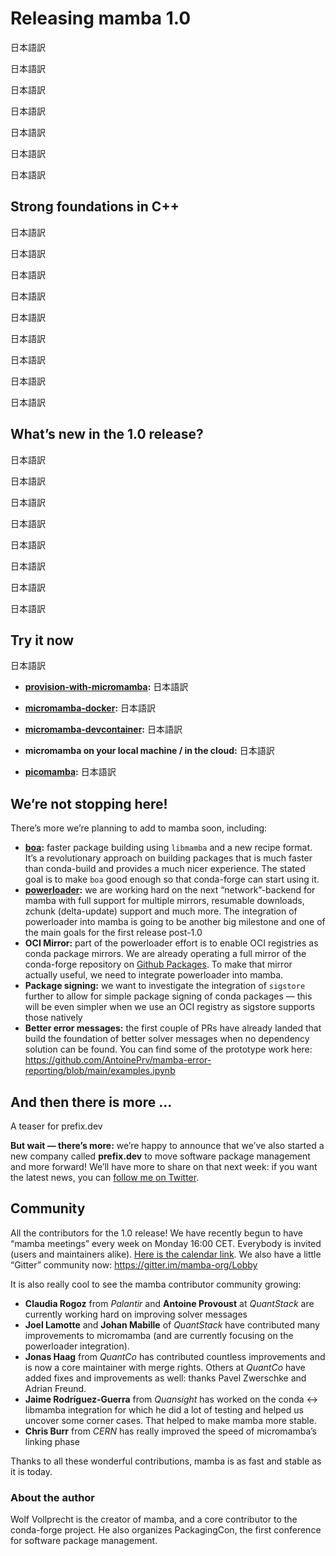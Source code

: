 # Releasing mamba 1.0

<!-- The mamba package manager has been in the works for 3 years. -->
日本語訳
<!-- Starting from the simple idea whether it’s possible to make conda faster to a proper, standalone package management tool that is used by the largest distributions in the conda & mamba ecosystem (conda-forge and bioconda). -->
日本語訳
<!-- Today we are proud to announce that mamba is mature enough for a 1.0 release. -->
日本語訳
<!-- When we started the development of the mamba package manager, the conda-forge repository was already experiencing a major growth in the number of available package versions, and the existing “conda” package manager was unbearably slow for certain tasks. -->
日本語訳
<!-- I was fuelled by the idea of publishing many robotics-related packages on conda-forge (specifically the [ROS stack](https://github.com/robostack/ros-humble)), but I realized that it would be difficult with the slowness of conda. -->
日本語訳
<!-- Thankfully we tried to use the `libsolv` library to resolve package dependencies faster, and with a lot of support from the `libsolv` maintainers got an initial prototype pretty quickly! -->
日本語訳

<!-- Today, mamba is widely adopted by users across the PyData world and beyond, in CI systems or for quick deployments to the cloud (for example in the Jupyter/MyBinder projects). -->
日本語訳

## Strong foundations in C++

<!-- Early on I decided to use C++ for the implementation of the critical parts of a speedy package management experience: -->
日本語訳
<!-- C++ gives us a nice high-level interface (exposed in `libmamba`) and simple access to low-level C libraries ( `libsolv`, `libarchive` and `libcurl` are the main dependencies of mamba), and also — given that it is a compiled language — offers high performance for all operations. -->
日本語訳

<!-- Instead of making mamba a monolithic project, we decided to split it in smaller packages/parts for better flexibility and integration in downstream projects. -->
日本語訳
<!-- `libmamba` is a standalone library for all basic features related to package mamagement. -->
日本語訳
<!-- Thanks to `pybind11`, it provides really nice and easy-to-use Python bindings through `libmambapy` . -->
日本語訳
<!-- mamba simply builds on top of `libmambapy` and adds the CLI interface. -->
日本語訳

<!-- We’re proud to say that one of the first serious users of `libmambapy` is the *conda* project; -->
日本語訳
<!-- they are integrating with it to provide the same speedy package resolving experience from `mamba` in `conda`! -->
日本語訳
<!-- We are looking forward to more use cases for `libmamba` & `libmambapy` in the future! -->
日本語訳

## What’s new in the 1.0 release?

<!-- Most of our activity is currently focused on improving the `micromamba` experience. -->
日本語訳
<!-- `micromamba` is an evolution of `mamba` that does not rely on Python or conda. -->
日本語訳
<!-- It comes as a single binary which makes installation and *boot-strapping* very easy, and doesn’t require a base environment or a *miniconda/miniforge* installation. -->
日本語訳

<!-- It also has a largely conda-compatible CLI (with some small deviations). -->
日本語訳

<!-- The 1.0 release comes with improved shell scripts with autocompletion available in PowerShell, xonsh, fish, bash and zsh. -->
日本語訳
<!-- Micromamba now also has a “shell” subcommand to enter a sub-shell without having to modify the system (just run `micromamba shell -n someenv`). -->
日本語訳
<!-- And finally for the future, micromamba can now update itself with the `micromamba self-update` command. -->
日本語訳

<!-- You can find [the full changelog here](https://github.com/mamba-org/mamba/releases/tag/2022.11.01). -->
日本語訳

## Try it now
<!-- We would love it if more people try `micromamba` and provide us with feedback. It’s easy to take `micromamba` for a spin: -->
日本語訳

<!-- - **[provision-with-micromamba](https://github.com/mamba-org/provision-with-micromamba):** use micromamba inside Github Actions to setup the CI environments quickly -->
- **[provision-with-micromamba](https://github.com/mamba-org/provision-with-micromamba):** 日本語訳
<!-- - **[micromamba-docker](https://github.com/mamba-org/micromamba-docker):** use the small `micromamba-docker` image to build your containers with ease -->
- **[micromamba-docker](https://github.com/mamba-org/micromamba-docker):** 日本語訳
<!-- - **[micromamba-devcontainer](https://github.com/mamba-org/micromamba-devcontainer):** A general-purpose micromamba-enabled VS Code development container image — save the time and effort of configuring development tools for each project × collaborator × device. -->
- **[micromamba-devcontainer](https://github.com/mamba-org/micromamba-devcontainer):** 日本語訳
<!-- - **micromamba on your local machine / in the cloud:** run curl micro.mamba.pm/install.sh | bash to install micromamba on your computer — after that it’s available with micromamba create -n myenv python -c conda-forge (we’re working on a simple installation for Windows. Until then follow the docs). -->
- **micromamba on your local machine / in the cloud:** 日本語訳
<!-- - **[picomamba](https://github.com/mamba-org/picomamba):** mamba in the browser thanks to WASM (also take a look at [emscripten-forge](http://github.com/emscripten-forge/recipes) where we are crossing over WASM × conda-forge to build packages for mamba & the web) -->
- **[picomamba](https://github.com/mamba-org/picomamba):** 日本語訳

## We’re not stopping here!
There’s more we’re planning to add to mamba soon, including:

- **[boa](https://github.com/mamba-org/boa):** faster package building using `libmamba` and a new recipe format. It’s a revolutionary approach on building packages that is much faster than conda-build and provides a much nicer experience. The stated goal is to make `boa` good enough so that conda-forge can start using it.
- **[powerloader](https://github.com/mamba-org/powerloader):** we are working hard on the next “network”-backend for mamba with full support for multiple mirrors, resumable downloads, zchunk (delta-update) support and much more. The integration of powerloader into mamba is going to be another big milestone and one of the main goals for the first release post-1.0
- **OCI Mirror:** part of the powerloader effort is to enable OCI registries as conda package mirrors. We are already operating a full mirror of the conda-forge repository on [Github Packages](https://github.com/orgs/channel-mirrors/packages). To make that mirror actually useful, we need to integrate powerloader into mamba.
- **Package signing:** we want to investigate the integration of `sigstore` further to allow for simple package signing of conda packages — this will be even simpler when we use an OCI registry as sigstore supports those natively
- **Better error messages:** the first couple of PRs have already landed that build the foundation of better solver messages when no dependency solution can be found. You can find some of the prototype work here: https://github.com/AntoinePrv/mamba-error-reporting/blob/main/examples.ipynb

## And then there is more …
A teaser for prefix.dev

**But wait — there’s more:** we’re happy to announce that we’ve also started a new company called **prefix.dev** to move software package management and more forward!
We’ll have more to share on that next week: if you want the latest news, you can [follow me on Twitter](https://twitter.com/wuoulf).

## Community

All the contributors for the 1.0 release!
We have recently begun to have “mamba meetings” every week on Monday 16:00 CET.
Everybody is invited (users and maintainers alike).
[Here is the calendar link](https://calendar.google.com/calendar/u/0?cid=YWIzanJmcGVkZTBrcTB1YnNyb2U4MmNkMDBAZ3JvdXAuY2FsZW5kYXIuZ29vZ2xlLmNvbQ).
We also have a little “Gitter” community now: https://gitter.im/mamba-org/Lobby

It is also really cool to see the mamba contributor community growing:

- **Claudia Rogoz** from *Palantir* and **Antoine Provoust** at *QuantStack* are currently working hard on improving solver messages
- **Joel Lamotte** and **Johan Mabille** of *QuantStack* have contributed many improvements to micromamba (and are currently focusing on the powerloader integration).
- **Jonas Haag** from *QuantCo* has contributed countless improvements and is now a core maintainer with merge rights. Others at *QuantCo* have added fixes and improvements as well: thanks Pavel Zwerschke and Adrian Freund.
- **Jaime Rodríguez-Guerra** from *Quansight* has worked on the conda ↔ libmamba integration for which he did a lot of testing and helped us uncover some corner cases. That helped to make mamba more stable.
- **Chris Burr** from *CERN* has really improved the speed of micromamba’s linking phase

Thanks to all these wonderful contributions, mamba is as fast and stable as it is today.

### About the author


Wolf Vollprecht is the creator of mamba, and a core contributor to the conda-forge project. He also organizes PackagingCon, the first conference for software package management.

